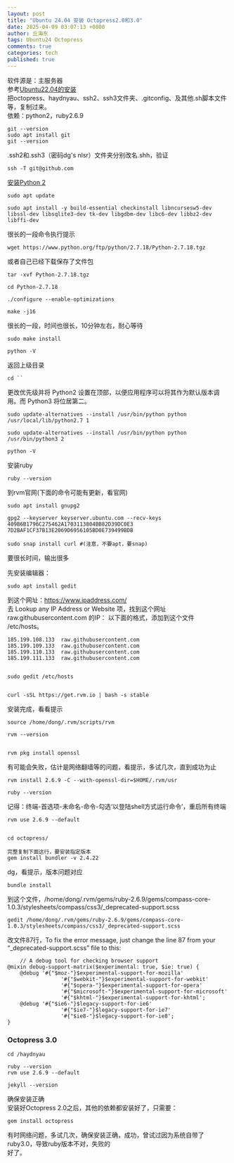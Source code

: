```yaml
---
layout: post
title: "Ubuntu 24.04 安装 Octopress2.0和3.0"
date: 2025-04-09 03:07:13 +0800
author: 丘海东 
tags: Ubuntu24 Octopress
comments: true
categories: tech
published: true
---
```

软件源是：主服务器  
参考[Ubuntu22.04的安装](https://qiuhaidong.github.io/blog/2022/04/05/octopress2-and-3-on-ubuntu-22-04/)  
把octopress、haydnyau、ssh2、ssh3文件夹、.gitconfig、及其他.sh脚本文件等，复制过来。  
依赖：python2，ruby2.6.9  
<!--more-->

    git --version
    sudo apt install git
    git --version

.ssh2和.ssh3（密码dg's nlsr）文件夹分别改名.shh，验证  

    ssh -T git@github.com
    
[安装Python 2](https://qiuhaidong.github.io/blog/2025/04/08/how-to-install-python-2-dot-7-on-ubuntu-24-dot-04/)  


    sudo apt update 
    
    sudo apt install -y build-essential checkinstall libncursesw5-dev libssl-dev libsqlite3-dev tk-dev libgdbm-dev libc6-dev libbz2-dev libffi-dev
    
    
很长的一段命令执行提示  
    
    wget https://www.python.org/ftp/python/2.7.18/Python-2.7.18.tgz
    
或者自己已经下载保存了文件包  

    tar -xvf Python-2.7.18.tgz
    
    cd Python-2.7.18
    
    ./configure --enable-optimizations
    
    make -j16
    
很长的一段，时间也很长，10分钟左右，耐心等待  

    sudo make install
    
    python -V
    
返回上级目录  

    cd ``
    
    
更改优先级并将 Python2 设置在顶部，以便应用程序可以将其作为默认版本调用。而 Python3 将位居第二。  

    sudo update-alternatives --install /usr/bin/python python /usr/local/lib/python2.7 1

    sudo update-alternatives --install /usr/bin/python python /usr/bin/python3 2
    
    python -V
    
    
安装ruby  

    ruby --version
    
到rvm官网(下面的命令可能有更新，看官网)  

    sudo apt install gnupg2

    gpg2 --keyserver keyserver.ubuntu.com --recv-keys 409B6B1796C275462A1703113804BB82D39DC0E3 7D2BAF1CF37B13E2069D6956105BD0E739499BDB
    
    sudo snap install curl #(注意，不要apt，要snap)
    
要很长时间，输出很多  
    
    
先安装编辑器：  

    sudo apt install gedit

到这个网址：https://www.ipaddress.com/  
去 Lookup any IP Address or Website 项，找到这个网址 raw.githubusercontent.com 的IP：
以下面的格式，添加到这个文件 /etc/hosts。  

    185.199.108.133  raw.githubusercontent.com
    185.199.109.133  raw.githubusercontent.com
    185.199.110.133  raw.githubusercontent.com
    185.199.111.133  raw.githubusercontent.com
    
    
    sudo gedit /etc/hosts
    
    
    curl -sSL https://get.rvm.io | bash -s stable
    
安装完成，看看提示  

    source /home/dong/.rvm/scripts/rvm
    
    rvm --version
    
 
    rvm pkg install openssl

有可能会失败，估计是网络翻墙等的问题，看提示，多试几次，直到成功为止  

    rvm install 2.6.9 -C --with-openssl-dir=$HOME/.rvm/usr
    
    ruby --version
    
记得：终端-首选项-未命名-命令-勾选‘以登陆shell方式运行命令’，重启所有终端  

    rvm use 2.6.9 --default
    
    
    cd octopress/
    
    完整复制下面这行，要安装指定版本
    gem install bundler -v 2.4.22
    
    
dg，看提示，版本问题对应  
    
    
    bundle install
    
    
到这个文件，/home/dong/.rvm/gems/ruby-2.6.9/gems/compass-core-1.0.3/stylesheets/compass/css3/_deprecated-support.scss  

    gedit /home/dong/.rvm/gems/ruby-2.6.9/gems/compass-core-1.0.3/stylesheets/compass/css3/_deprecated-support.scss


改文件87行，To fix the error message, just change the line 87 from your “_deprecated-support.scss” file to this:  


```
    // A debug tool for checking browser support
@mixin debug-support-matrix($experimental: true, $ie: true) {
    @debug '#{"$moz-"}$experimental-support-for-mozilla'
                 '#{"$webkit-"}$experimental-support-for-webkit'
                 '#{"$opera-"}$experimental-support-for-opera'
                 '#{"$microsoft-"}$experimental-support-for-microsoft'
                 '#{"$khtml-"}$experimental-support-for-khtml';
    @debug '#{"$ie6-"}$legacy-support-for-ie6'
                 '#{"$ie7-"}$legacy-support-for-ie7'
                 '#{"$ie8-"}$legacy-support-for-ie8';
}
```

### Octopress 3.0
```
cd /haydnyau
```
```
ruby --version
rvm use 2.6.9 --default
```
```
jekyll --version
```
确保安装正确  
安装好Octopress 2.0之后，其他的依赖都安装好了，只需要：  
```
gem install octopress
```
有时网络问题，多试几次，确保安装正确，成功，曾试过因为系统自带了ruby3.0，导致ruby版本不对，失败的  
好了。
